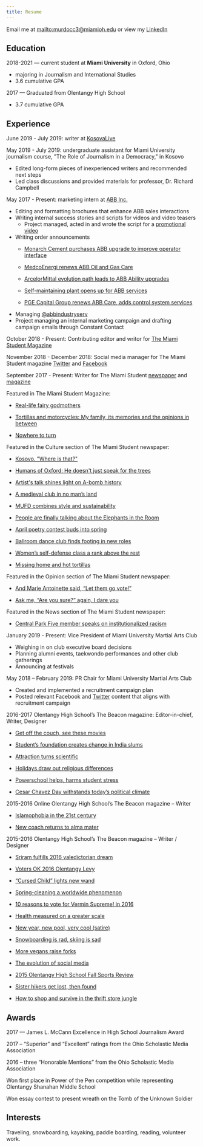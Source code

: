 ```yaml
---
title: Resume
---
```

Email me at <mailto:murdocc3@miamioh.edu> or view my [LinkedIn](http://www.linkedin.com/in/chloe-m-275197133)

## **Education**

2018-2021 — current student at **Miami University** in Oxford, Ohio

* majoring in Journalism and International Studies
* 3.6 cumulative GPA

2017 — Graduated from Olentangy High School

* 3.7 cumulative GPA

## **Experience**

June 2019 - July 2019: writer at [KosovaLive](https://www.kosovalive360.com//?s=Chloe+Murdock)

May 2019 - July 2019: undergraduate assistant for Miami University journalism course, "The Role of Journalism in a Democracy," in Kosovo

* Edited long-form pieces of inexperienced writers and recommended next steps
* Led class discussions and provided materials for professor, Dr. Richard Campbell

May 2017 - Present: marketing intern at [ABB Inc.](http://www.abb.com/)

* Editing and formatting brochures that enhance ABB sales interactions
* Writing internal success stories and scripts for videos and video teasers
  * Project managed, acted in and wrote the script for a [promotional video](https://www.dropbox.com/s/ut79jmyeimx9tou/ServiceSells%20FINAL%20High%20Quality.mp4?dl=0)
* Writing order announcements
  * [Monarch Cement purchases ABB upgrade to improve operator interface](http://www.abb.com/cawp/seitp202/41e785445f004da8c1258154006c22c3.aspx)

  * [MedcoEnergi renews ABB Oil and Gas Care](http://medcoenergi%20renews%20abb%20oil%20and%20gas%20care/)

  * [ArcelorMittal evolution path leads to ABB Ability upgrades](http://www.abb.co.in/cawp/seitp202/3f90f076010a97a6c125818600649f83.aspx)

  * [Self-maintaining plant opens up for ABB services](http://www.abb.com/cawp/seitp202/fc80eb99040d282bc12582ab0063d059.aspx)

  * [PGE Capital Group renews ABB Care, adds control system services](https://new.abb.com/news/detail/5887/pge-capital-group-renews-abb-care-adds-control-systems-services)
* Managing [@abbindustryserv](https://twitter.com/abbindustryserv?lang=en)
* Project managing an internal marketing campaign and drafting campaign emails through Constant Contact

October 2018 - Present: Contributing editor and writor for [The Miami Student Magazine](http://magazine.miamistudent.net/)

November 2018 - December 2018: Social media manager for The Miami Student magazine [Twitter](https://twitter.com/miamistudentmag?lang=en) and [Facebook](https://www.facebook.com/miamistudentmagazine/)

September 2017 - Present: Writer for The Miami Student [newspaper](https://miamistudent.net/author/chloe-murdock/) and [magazine](http://magazine.miamistudent.net/tortillas-and-motorcycles-my-family-its-memories-and-the-opinions-in-between/)

Featured in The Miami Student Magazine:

* [Real-life fairy godmothers](http://magazine.miamistudent.net/real-life-fairy-godmothers/)



* [Tortillas and motorcycles: My family, its memories and the opinions in between](http://magazine.miamistudent.net/tortillas-and-motorcycles-my-family-its-memories-and-the-opinions-in-between/)



* [Nowhere to turn](http://magazine.miamistudent.net/nowhere-to-turn/)

Featured in the Culture section of The Miami Student newspaper:

* [Kosovo. "Where is that?"](https://www.miamistudent.net/article/2019/08/discovering-kosovo-great-coffee-better-people-and-a-tangled-history)



* [Humans of Oxford: He doesn't just speak for the trees](https://www.miamistudent.net/article/2019/10/humans-of-oxford-he-doesnt-just-speak-for-the-trees?ct=content_open&cv=cbox_featured)



* [Artist's talk shines light on A-bomb history](https://www.miamistudent.net/article/2019/09/artists-talk-shines-light-on-a-bomb-history?ct=content_open&cv=cbox_latest)



* [A medieval club in no man’s land](https://miamistudent.net/a-medieval-club-in-no-mans-land/)



* [MUFD combines style and sustainability](https://miamistudent.net/mufd-combines-style-and-sustainability/)



* [People are finally talking about the Elephants in the Room](https://miamistudent.net/people-are-finally-talking-about-the-elephants-in-the-room/)



* [April poetry contest buds into spring](https://miamistudent.net/april-poetry-contest-buds-into-spring/)



* [Ballroom dance club finds footing in new roles](https://miamistudent.net/ballroom-dance-club-finds-footing-in-new-roles/)



* [Women’s self-defense class a rank above the rest](https://miamistudent.net/womens-self-defense-class-a-rank-above-the-rest/)



* [Missing home and hot tortillas](https://miamistudent.net/first-year-shock/)

Featured in the Opinion section of The Miami Student newspaper:

* [And Marie Antoinette said, “Let them go vote!”](https://miamistudent.net/and-marie-antoinette-said-let-them-go-vote/)



* [Ask me, “Are you sure?” again, I dare you](https://miamistudent.net/ask-me-are-you-sure-again-i-dare-you/)

Featured in the News section of The Miami Student newspaper:

* [Central Park Five member speaks on institutionalized racism](https://miamistudent.net/central-park-five-member-speaks-on-institutionalized-racism/)

January 2019 - Present: Vice President of Miami University Martial Arts Club

* Weighing in on club executive board decisions
* Planning alumni events, taekwondo performances and other club gatherings
* Announcing at festivals

May 2018 – February 2019: PR Chair for Miami University Martial Arts Club

* Created and implemented a recruitment campaign plan
* Posted relevant Facebook and [Twitter](https://twitter.com/MartialMiami) content that aligns with recruitment campaign

2016-2017 Olentangy High School’s The Beacon magazine: Editor-in-chief, Writer, Designer

* [Get off the couch, see these movies](/2017/03/01/Get-off-the-couch-see-these-movies)



* [Student’s foundation creates change in India slums](/2017/04/19/Students-foundation-creates-change-in-india-slums/)



* [Attraction turns scientific](/2017/02/01/Attraction-turns-scientific/)



* [Holidays draw out religious differences](/2016/12/01/Holidays-draw-out-religious-differences/)



* [Powerschool helps, harms student stress](/2017/03/01/Powerschool-helps-harms-student-stress/)



* [Cesar Chavez Day withstands today’s political climate](/2017/03/01/Cesar-Chaves-day-withstands-todays-political-climate/)

2015-2016 Online Olentangy High School’s The Beacon magazine – Writer

* [Islamophobia in the 21st century](https://chloemurdock.github.io/2016/01/21/islamophobia-in-the-21st-century/)



* [New coach returns to alma mater](https://ohsbeacon.com/688/sports/new-coach-returns-to-alma-mater/)

2015-2016 Olentangy High School’s The Beacon magazine – Writer / Designer

* [Sriram fulfills 2016 valedictorian dream](https://chloemurdock.github.io/2016/05/01/Sriram-fulfills-2016-validictorian-dream/)



* [Voters OK 2016 Olentangy Levy](https://chloemurdock.github.io/2016/05/01/Voters-ok-olentangy-levy/)



* [“Cursed Child” lights new wand](https://chloemurdock.github.io/2016/03/01/cursed-child-lights/)



* [Spring-cleaning a worldwide phenomenon](https://chloemurdock.github.io/2016/03/01/spring-cleaning-a-worldwide-phenomenon/)



* [10 reasons to vote for Vermin Supreme! in 2016](https://chloemurdock.github.io/2016/02/01/10-Reasons-to-vote-for-Vermin-Supreme/)



* [Health measured on a greater scale](https://chloemurdock.github.io/2016/01/01/Health-measured-on-a-greater-scale/)



* [New year, new pool, very cool (satire)](https://chloemurdock.github.io/2016/01/01/New-year-new-pool-very-coolmd/)



* [Snowboarding is rad, skiing is sad](https://chloemurdock.github.io/2015/12/01/Snowboarding-is-rad-skiing-is-sad/)



* [More vegans raise forks](https://chloemurdock.github.io/2015/12/01/more-vegans-raise-forks/)



* [The evolution of social media](https://chloemurdock.github.io/2015/10/01/The-evolution-of-social-media/)



* [2015 Olentangy High School Fall Sports Review](https://chloemurdock.github.io/2015/09/01/Olentangy-HS-fall-sports-review/)



* [Sister hikers get lost, then found](https://chloemurdock.github.io/2015/09/01/sister-hikers-get-lost/)



* [How to shop and survive in the thrift store jungle](https://chloemurdock.github.io/2015/10/01/How-to-shop-and-survive-in-the-thrift-store-jungle/)

## **Awards**

2017 — James L. McCann Excellence in High School Journalism Award

2017 – “Superior” and “Excellent” ratings from the Ohio Scholastic Media Association

2016 – three “Honorable Mentions” from the Ohio Scholastic Media Association

Won first place in Power of the Pen competition while representing Olentangy Shanahan Middle School

Won essay contest to present wreath on the Tomb of the Unknown Soldier

## **Interests**

Traveling, snowboarding, kayaking, paddle boarding, reading, volunteer work.
